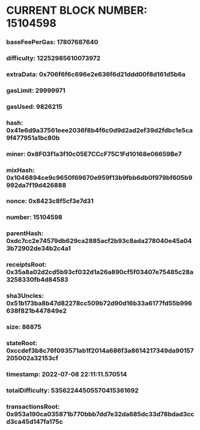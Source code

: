 # CURRENT BLOCK NUMBER: 15104598

### baseFeePerGas: 17807687640
### difficulty: 12252985610073972
### extraData: 0x706f6f6c696e2e636f6d21ddd00f8d161d5b6a
### gasLimit: 29999971
### gasUsed: 9826215
### hash: 0x41e6d9a37561eee2036f8b4f6c0d9d2ad2ef39d2fdbc1e5ca9f477951a1bc80b
### miner: 0x8F03f1a3f10c05E7CCcF75C1Fd10168e06659Be7
### mixHash: 0x1046894ce9c9650f69670e959f13b9fbb6db0f979bf605b9992da7f19d426888
### nonce: 0x8423c8f5cf3e7d31
### number: 15104598
### parentHash: 0xdc7cc2e74579db629ca2885acf2b93c8ada278040e45a043b72902de34b2c4a1
### receiptsRoot: 0x35a8a02d2cd5b93cf032d1a26a890cf5f03407e75485c28a3258330fb4d84583
### sha3Uncles: 0x51b173ba8b47d82278cc509b72d90d16b33a6177fd55b996638f821b447849e2
### size: 86875
### stateRoot: 0xccdef3b8c76f093571ab1f2014a686f3a8614217349da90157205002a32153cf
### timestamp: 2022-07-08 22:11:11.570514
### totalDifficulty: 53562244505570415361692
### transactionsRoot: 0x953a190ca035871b770bbb7dd7e32da685dc33d78bdad3ccd3ca45d147fa175c
